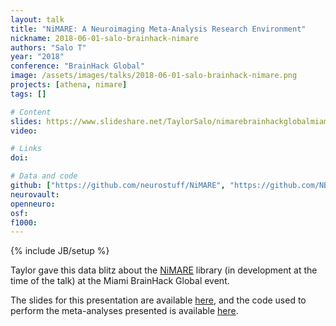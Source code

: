 ```yaml
---
layout: talk
title: "NiMARE: A Neuroimaging Meta-Analysis Research Environment"
nickname: 2018-06-01-salo-brainhack-nimare
authors: "Salo T"
year: "2018"
conference: "BrainHack Global"
image: /assets/images/talks/2018-06-01-salo-brainhack-nimare.png
projects: [athena, nimare]
tags: []

# Content
slides: https://www.slideshare.net/TaylorSalo/nimarebrainhackglobalmiami
video:

# Links
doi:

# Data and code
github: ["https://github.com/neurostuff/NiMARE", "https://github.com/NBCLab/nimare-incf-2018"]
neurovault:
openneuro:
osf:
f1000:
---
```

{% include JB/setup %}

Taylor gave this data blitz about the [NiMARE](https://github.com/neurostuff/NiMARE) library (in development at the time of the talk) at the Miami BrainHack Global event.

The slides for this presentation are available
[here](https://www.slideshare.net/TaylorSalo/nimarebrainhackglobalmiami),
and the code used to perform the meta-analyses presented is available
[here](https://github.com/NBCLab/nimare-incf-2018).
